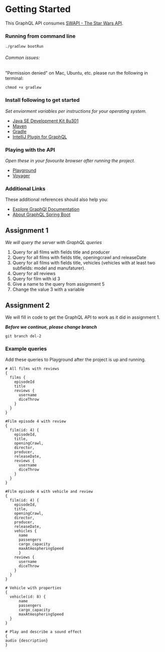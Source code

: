 # Getting Started
This GraphQL API consumes [SWAPI - The Star Wars API](https://swapi.dev/documentation).

### Running from command line
```
./gradlew bootRun
```

###### Common issues: 

"Permission denied" on Mac, Ubuntu, etc. please run the following in terminal:
```
chmod +x gradlew
```

### Install following to get started
_Set enviorment variables per instructions for your operating system._
* [Java SE Development Kit 8u301](https://www.oracle.com/java/technologies/javase/javase-jdk8-downloads.html)
* [Maven](https://maven.apache.org/)
* [Gradle](https://gradle.org/install/)
* [IntelliJ Plugin for GraphQL](https://plugins.jetbrains.com/plugin/8097-js-graphql)

### Playing with the API
_Open these in your favourite browser after running the project._
* [Playground](http://localhost:9000/playground)
* [Voyager](http://localhost:9000/voyager)

### Additional Links
These additional references should also help you:
* [Explore GraphQl Documentation](https://www.graphql.com/)
* [About GraphQL Spring Boot](https://www.graphql-java-kickstart.com/spring-boot/)

## Assignment 1
_We will query the server with GraphQL queries_
1. Query for all films with fields title and producer
2. Query for all films with fields title, openingcrawl and releaseDate
3. Query for all films with fields title, vehicles (vehicles with at least two subfields: model and manufaturer).
4. Query for all reviews
5. Query for film with id 3
6. Give a name to the query from assignment 5
7. Change the value 3 with a variable

## Assignment 2
We will fill in code to get the GraphQL API to work as it did in assignment 1.

**_Before we continue, please change branch_**
```
git branch del-2
```






### Example queries
Add these queries to Playground after the project is up and running.
```
# All films with reviews
{
  films {
    episodeId
    title
    reviews {
      username
      diceThrow
    }
  }
}
```


```
#Film episode 4 with review
{
  film(id: 4) {
    episodeId,
    title,
    openingCrawl,
    director,
    producer,
    releaseDate,
    reviews {
      username
      diceThrow
    }
  }
}
```


```
#Film episode 4 with vehicle and review
{
  film(id: 4) {
    episodeId,
    title,
    openingCrawl,
    director,
    producer,
    releaseDate,
    vehicles {
      name
      passengers
      cargo_capacity
      maxAtmospheringSpeed
      }
    reviews {
      username
      diceThrow
    }
  }
}
```

```
# Vehicle with properties
{
  vehicle(id: 8) {
      name
      passengers
      cargo_capacity
      maxAtmospheringSpeed
  }
}
```

```
# Play and describe a sound effect
{
audio {description}
}
```
